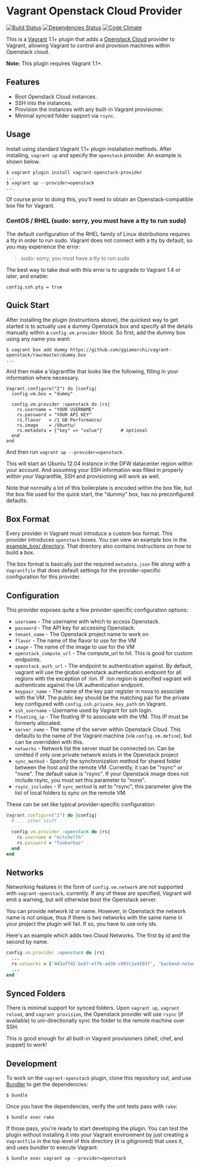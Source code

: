 # Vagrant Openstack Cloud Provider

[![Build Status](https://api.travis-ci.org/ggiamarchi/vagrant-openstack.png?branch=master)](http://travis-ci.org/ggiamarchi/vagrant-openstack)
[![Dependencies Status](https://gemnasium.com/ggiamarchi/vagrant-openstack.png)](http://gemnasium.com/ggiamarchi/vagrant-openstack)
[![Code Climate](https://codeclimate.com/github/ggiamarchi/vagrant-openstack.png)](https://codeclimate.com/github/ggiamarchi/vagrant-openstack)

This is a [Vagrant](http://www.vagrantup.com) 1.1+ plugin that adds a
[Openstack Cloud](http://www.openstack.com/cloud) provider to Vagrant,
allowing Vagrant to control and provision machines within Openstack
cloud.

**Note:** This plugin requires Vagrant 1.1+.

## Features

* Boot Openstack Cloud instances.
* SSH into the instances.
* Provision the instances with any built-in Vagrant provisioner.
* Minimal synced folder support via `rsync`.

## Usage

Install using standard Vagrant 1.1+ plugin installation methods. After
installing, `vagrant up` and specify the `openstack` provider. An example is
shown below.

```
$ vagrant plugin install vagrant-openstack-provider
...
$ vagrant up --provider=openstack
...
```

Of course prior to doing this, you'll need to obtain an Openstack-compatible
box file for Vagrant.

### CentOS / RHEL (sudo: sorry, you must have a tty to run sudo)

The default configuration of the RHEL family of Linux distributions requires a tty in order to run sudo.  Vagrant does not connect with a tty by default, so you may experience the error:
> sudo: sorry, you must have a tty to run sudo

The best way to take deal with this error is to upgrade to Vagrant 1.4 or later, and enable:
```
config.ssh.pty = true
```

## Quick Start

After installing the plugin (instructions above), the quickest way to get
started is to actually use a dummy Openstack box and specify all the details
manually within a `config.vm.provider` block. So first, add the dummy
box using any name you want:

```
$ vagrant box add dummy https://github.com/ggiamarchi/vagrant-openstack/raw/master/dummy.box
...
```

And then make a Vagrantfile that looks like the following, filling in
your information where necessary.

```
Vagrant.configure("2") do |config|
  config.vm.box = "dummy"

  config.vm.provider :openstack do |rs|
    rs.username = "YOUR USERNAME"
    rs.password = "YOUR API KEY"
    rs.flavor   = /1 GB Performance/
    rs.image    = /Ubuntu/
    rs.metadata = {"key" => "value"}       # optional
  end
end
```

And then run `vagrant up --provider=openstack`.

This will start an Ubuntu 12.04 instance in the DFW datacenter region within
your account. And assuming your SSH information was filled in properly
within your Vagrantfile, SSH and provisioning will work as well.

Note that normally a lot of this boilerplate is encoded within the box
file, but the box file used for the quick start, the "dummy" box, has
no preconfigured defaults.

## Box Format

Every provider in Vagrant must introduce a custom box format. This
provider introduces `openstack` boxes. You can view an example box in
the [example_box/ directory](https://github.com/ggiamarchi/vagrant-openstack/tree/master/example_box).
That directory also contains instructions on how to build a box.

The box format is basically just the required `metadata.json` file
along with a `Vagrantfile` that does default settings for the
provider-specific configuration for this provider.

## Configuration

This provider exposes quite a few provider-specific configuration options:

* `username` - The username with which to access Openstack.
* `password` - The API key for accessing Openstack.
* `tenant_name` - The Openstack project name to work on
* `flavor` - The name of the flavor to use for the VM
* `image` - The name of the image to use for the VM
* `openstack_compute_url` - The compute_url to hit. This is good for custom endpoints.
* `openstack_auth_url` - The endpoint to authentication against. By default, vagrant will use the global
openstack authentication endpoint for all regions with the exception of :lon. IF :lon region is specified
vagrant will authenticate against the UK authentication endpoint.
* `keypair_name` - The name of the key pair register in nova to associate with the VM. The public key should
  be the matching pair for the private key configured with `config.ssh.private_key_path` on Vagrant.
* `ssh_username` - Username used by Vagrant for ssh login.
* `floating_ip` - The floating IP to associate with the VM. This IP must be formerly allocated.
* `server_name` - The name of the server within Openstack Cloud. This
  defaults to the name of the Vagrant machine (via `config.vm.define`), but
  can be overridden with this.
* `networks` - Network list the server must be connected on. Can be omitted if only one private network exists
  in the Openstack project
* `sync_method` - Specify the synchronization method for shared folder between the host and the remote VM.
  Currently, it can be "rsync" or "none". The default value is "rsync". If your Openstack image does not
  include rsync, you must set this parameter to "none".
* `rsync_includes` - If `sync_method` is set to "rsync", this parameter give the list of local folders to sync
  on the remote VM.

These can be set like typical provider-specific configuration:

```ruby
Vagrant.configure("2") do |config|
  # ... other stuff

  config.vm.provider :openstack do |rs|
    rs.username = "mitchellh"
    rs.password = "foobarbaz"
  end
end
```

## Networks

Networking features in the form of `config.vm.network` are not
supported with `vagrant-openstack`, currently. If any of these are
specified, Vagrant will emit a warning, but will otherwise boot
the Openstack server.

You can provide network id or name. However, in Openstack the network name is not unique, thus if there is two networks with
the same name in your project the plugin will fail. If so, you have to use only ids.

Here's an example which adds two Cloud Networks. The first by id and the second by name.

```ruby
config.vm.provider :openstack do |rs|
  ...
  rs.networks = ['443aff42-be57-effb-ad30-c097c1e4503f', 'backend-network']
  ...
end
```

## Synced Folders

There is minimal support for synced folders. Upon `vagrant up`,
`vagrant reload`, and `vagrant provision`, the Openstack provider will use
`rsync` (if available) to uni-directionally sync the folder to
the remote machine over SSH.

This is good enough for all built-in Vagrant provisioners (shell,
chef, and puppet) to work!

## Development

To work on the `vagrant-openstack` plugin, clone this repository out, and use
[Bundler](http://gembundler.com) to get the dependencies:

```
$ bundle
```

Once you have the dependencies, verify the unit tests pass with `rake`:

```
$ bundle exec rake
```

If those pass, you're ready to start developing the plugin. You can test
the plugin without installing it into your Vagrant environment by just
creating a `Vagrantfile` in the top level of this directory (it is gitignored)
that uses it, and uses bundler to execute Vagrant:

```
$ bundle exec vagrant up --provider=openstack
```
